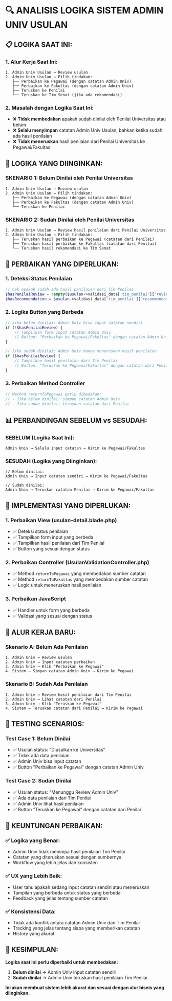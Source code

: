 # 🔍 ANALISIS LOGIKA SISTEM ADMIN UNIV USULAN

## 📋 **LOGIKA SAAT INI:**

### **1. Alur Kerja Saat Ini:**
```
1. Admin Univ Usulan → Review usulan
2. Admin Univ Usulan → Pilih tindakan:
   ├── Perbaikan ke Pegawai (dengan catatan Admin Univ)
   ├── Perbaikan ke Fakultas (dengan catatan Admin Univ)
   ├── Teruskan ke Penilai
   └── Teruskan ke Tim Senat (jika ada rekomendasi)
```

### **2. Masalah dengan Logika Saat Ini:**
- ❌ **Tidak membedakan** apakah sudah dinilai oleh Penilai Universitas atau belum
- ❌ **Selalu menyimpan** catatan Admin Univ Usulan, bahkan ketika sudah ada hasil penilaian
- ❌ **Tidak meneruskan** hasil penilaian dari Penilai Universitas ke Pegawai/Fakultas

## 🎯 **LOGIKA YANG DIINGINKAN:**

### **SKENARIO 1: Belum Dinilai oleh Penilai Universitas**
```
1. Admin Univ Usulan → Review usulan
2. Admin Univ Usulan → Pilih tindakan:
   ├── Perbaikan ke Pegawai (dengan catatan Admin Univ)
   ├── Perbaikan ke Fakultas (dengan catatan Admin Univ)
   └── Teruskan ke Penilai
```

### **SKENARIO 2: Sudah Dinilai oleh Penilai Universitas**
```
1. Admin Univ Usulan → Review hasil penilaian dari Penilai Universitas
2. Admin Univ Usulan → Pilih tindakan:
   ├── Teruskan hasil perbaikan ke Pegawai (catatan dari Penilai)
   ├── Teruskan hasil perbaikan ke Fakultas (catatan dari Penilai)
   └── Teruskan hasil rekomendasi ke Tim Senat
```

## 🔧 **PERBAIKAN YANG DIPERLUKAN:**

### **1. Deteksi Status Penilaian**
```php
// Cek apakah sudah ada hasil penilaian dari Tim Penilai
$hasPenilaiReview = !empty($usulan->validasi_data['tim_penilai']['reviews']);
$hasRecommendation = $usulan->validasi_data['tim_penilai']['recommendation'] ?? false;
```

### **2. Logika Button yang Berbeda**
```php
// Jika belum dinilai: Admin Univ bisa input catatan sendiri
if (!$hasPenilaiReview) {
    // Tampilkan form input catatan Admin Univ
    // Button: "Perbaikan ke Pegawai/Fakultas" dengan catatan Admin Univ
}

// Jika sudah dinilai: Admin Univ hanya meneruskan hasil penilaian
if ($hasPenilaiReview) {
    // Tampilkan hasil penilaian dari Tim Penilai
    // Button: "Teruskan ke Pegawai/Fakultas" dengan catatan dari Penilai
}
```

### **3. Perbaikan Method Controller**
```php
// Method returnToPegawai perlu dibedakan:
// - Jika belum dinilai: simpan catatan Admin Univ
// - Jika sudah dinilai: teruskan catatan dari Penilai
```

## 📊 **PERBANDINGAN SEBELUM vs SESUDAH:**

### **SEBELUM (Logika Saat Ini):**
```
Admin Univ → Selalu input catatan → Kirim ke Pegawai/Fakultas
```

### **SESUDAH (Logika yang Diinginkan):**
```
// Belum dinilai:
Admin Univ → Input catatan sendiri → Kirim ke Pegawai/Fakultas

// Sudah dinilai:
Admin Univ → Teruskan catatan Penilai → Kirim ke Pegawai/Fakultas
```

## 🎯 **IMPLEMENTASI YANG DIPERLUKAN:**

### **1. Perbaikan View (usulan-detail.blade.php)**
- ✅ Deteksi status penilaian
- ✅ Tampilkan form input yang berbeda
- ✅ Tampilkan hasil penilaian dari Tim Penilai
- ✅ Button yang sesuai dengan status

### **2. Perbaikan Controller (UsulanValidationController.php)**
- ✅ Method `returnToPegawai` yang membedakan sumber catatan
- ✅ Method `returnToFakultas` yang membedakan sumber catatan
- ✅ Logic untuk meneruskan hasil penilaian

### **3. Perbaikan JavaScript**
- ✅ Handler untuk form yang berbeda
- ✅ Validasi yang sesuai dengan status

## 🔄 **ALUR KERJA BARU:**

### **Skenario A: Belum Ada Penilaian**
```
1. Admin Univ → Review usulan
2. Admin Univ → Input catatan perbaikan
3. Admin Univ → Klik "Perbaikan ke Pegawai"
4. Sistem → Simpan catatan Admin Univ → Kirim ke Pegawai
```

### **Skenario B: Sudah Ada Penilaian**
```
1. Admin Univ → Review hasil penilaian dari Tim Penilai
2. Admin Univ → Lihat catatan dari Penilai
3. Admin Univ → Klik "Teruskan ke Pegawai"
4. Sistem → Teruskan catatan dari Penilai → Kirim ke Pegawai
```

## 🧪 **TESTING SCENARIOS:**

### **Test Case 1: Belum Dinilai**
- ✅ Usulan status: "Diusulkan ke Universitas"
- ✅ Tidak ada data penilaian
- ✅ Admin Univ bisa input catatan
- ✅ Button "Perbaikan ke Pegawai" dengan catatan Admin Univ

### **Test Case 2: Sudah Dinilai**
- ✅ Usulan status: "Menunggu Review Admin Univ"
- ✅ Ada data penilaian dari Tim Penilai
- ✅ Admin Univ lihat hasil penilaian
- ✅ Button "Teruskan ke Pegawai" dengan catatan dari Penilai

## 🎉 **KEUNTUNGAN PERBAIKAN:**

### **✅ Logika yang Benar:**
- Admin Univ tidak menimpa hasil penilaian Tim Penilai
- Catatan yang diteruskan sesuai dengan sumbernya
- Workflow yang lebih jelas dan konsisten

### **✅ UX yang Lebih Baik:**
- User tahu apakah sedang input catatan sendiri atau meneruskan
- Tampilan yang berbeda untuk status yang berbeda
- Feedback yang jelas tentang sumber catatan

### **✅ Konsistensi Data:**
- Tidak ada konflik antara catatan Admin Univ dan Tim Penilai
- Tracking yang jelas tentang siapa yang memberikan catatan
- History yang akurat

## 🎯 **KESIMPULAN:**

**Logika saat ini perlu diperbaiki untuk membedakan:**
1. **Belum dinilai** → Admin Univ input catatan sendiri
2. **Sudah dinilai** → Admin Univ teruskan hasil penilaian Tim Penilai

**Ini akan membuat sistem lebih akurat dan sesuai dengan alur bisnis yang diinginkan.**

